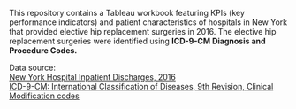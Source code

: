 This repository contains a Tableau workbook featuring KPIs (key performance indicators) and patient characteristics of hospitals in New York that provided elective hip replacement surgeries in 2016. The elective hip replacement surgeries were identified using **ICD-9-CM Diagnosis and Procedure Codes.**

Data source:  
[New York Hospital Inpatient Discharges, 2016](https://health.data.ny.gov/Health/Hospital-Inpatient-Discharges-SPARCS-De-Identified/gnzp-ekau/about_data)<br>
[ICD-9-CM: International Classification of Diseases, 9th Revision, Clinical Modification codes](https://www.cms.gov/medicare/coding-billing/icd-10-codes/icd-9-cm-diagnosis-procedure-codes-abbreviated-and-full-code-titles)

